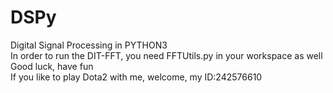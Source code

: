 # DSPy
Digital Signal Processing in PYTHON3 <br />
In order to run the DIT-FFT, you need FFTUtils.py in your workspace as well <br />
Good luck, have fun <br />
If you like to play Dota2 with me, welcome, my ID:242576610
